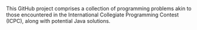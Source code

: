 This GitHub project comprises a collection of programming problems akin to those encountered in the International Collegiate Programming Contest (ICPC), 
along with potential Java solutions.
